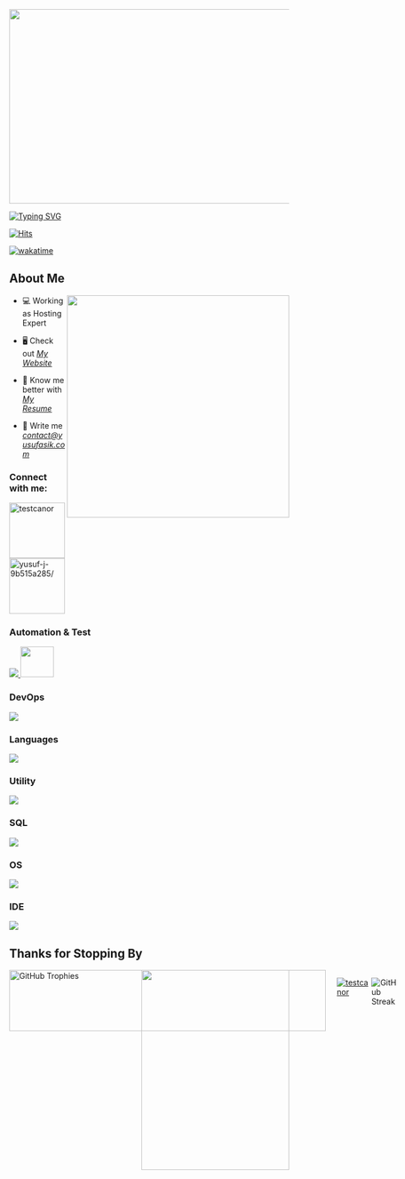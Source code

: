 <img src="https://media1.tenor.com/m/mNRBAlvGEV4AAAAd/nanami-jujutsu-kaisen.gif" width="700" height="350" >

<link rel="stylesheet" type='text/css' href="https://cdn.jsdelivr.net/gh/devicons/devicon@latest/devicon.min.css" /> 

[![Typing SVG](https://readme-typing-svg.herokuapp.com?font=Fira+Code&weight=500&size=25&duration=3500&pause=500&color=F7C907FF&width=1020&lines=%22Somewhere%2C+something+incredible+is+waiting+to+be+known.%22;-+Carl+Sagan)](https://git.io/typing-svg)

[![Hits](https://hits.seeyoufarm.com/api/count/incr/badge.svg?url=https%3A%2F%2Fgithub.com%2Fvelespitt&count_bg=%230386D4&title_bg=%23555555&icon=postwoman.svg&icon_color=%23E7E7E7&title=visits&edge_flat=false)](https://hits.seeyoufarm.com)

[![wakatime](https://wakatime.com/badge/user/f99d7866-1d07-4ef1-a2c2-8207361ca02e.svg)](https://wakatime.com/@f99d7866-1d07-4ef1-a2c2-8207361ca02e)

<h2> About Me</h2>

<img align="right" src="https://user-images.githubusercontent.com/74038190/212748830-4c709398-a386-4761-84d7-9e10b98fbe6e.gif" width="400">

- 💻 Working as Hosting Expert

- 🖥️ Check out *[My Website](https://yusufasik.com)* 

- 📄 Know me better with *[My Resume](https://cv.yusufasik.com)*

- 📧 Write me *contact@yusufasik.com*


<h3 align="left">Connect with me:</h3>
<p align="left">
<a href="https://twitter.com/bugnificent" target="blank"><img align="center" src="https://user-images.githubusercontent.com/74038190/235294011-b8074c31-9097-4a65-a594-4151b58743a8.gif" alt="testcanor" height="100" width="100" /></a>
<a href="https://linkedin.com/in/velespit/" target="blank"><img align="center" src="https://user-images.githubusercontent.com/74038190/235294012-0a55e343-37ad-4b0f-924f-c8431d9d2483.gif" alt="yusuf-j-9b515a285/" height="100" width="100" /></a>
</p>

<h3 align="left">Automation & Test</h3>
<p align="left">
  <a href="https://devicon.dev">
    <img src="https://skillicons.dev/icons?i=selenium,gherkin,jenkins,gitlab,maven,postman"/>
    <img src="https://cdn.jsdelivr.net/gh/devicons/devicon@latest/icons/playwright/playwright-original.svg" width="60" height="55" />
  </a>
</p>
 

<h3 align="left">DevOps</h3>
<p align="left">
  <a href="https://skillicons.dev">
    <img src="https://skillicons.dev/icons?i=azure,kubernetes,docker,git,vercel"/>
  </a>
</p>

<h3 align="left">Languages</h3>
<p align="left">
  <a href="https://skillicons.dev">
    <img src="https://skillicons.dev/icons?i=java,js,ts,html" />
  </a>
</p>

<h3 align="left">Utility</h3>
<p align="left">
  <a href="https://skillicons.dev">
    <img src="https://skillicons.dev/icons?i=notion,sublime,powershell"/>
  </a>
</p>

<h3 align="left">SQL</h3>
<p align="left">
  <a href="https://skillicons.dev">
    <img src="https://skillicons.dev/icons?i=mysql,postgres" />
    <!-- <img src="https://cdn.jsdelivr.net/gh/devicons/devicon@latest/icons/microsoftsqlserver/microsoftsqlserver-plain-wordmark.svg" width="55" height="50" /> -->
  </a>
</p>

<h3 align="left">OS</h3>
<p align="left">
  <a href="https://skillicons.dev">
    <img src="https://skillicons.dev/icons?i=windows,ubuntu"/>
  </a>
</p>

<h3 align="left">IDE</h3>
<p align="left">
  <a href="https://skillicons.dev">
    <img src="https://skillicons.dev/icons?i=idea,vscode,cursor"/>
  </a>
</p>

<h2>Thanks for Stopping By</h2>

<img align="right" src="https://i.giphy.com/media/v1.Y2lkPTc5MGI3NjExcm9xaGVieWZha2RqbXNkODQyZW52eGt2aTdvamtzdTIwaGVwYTc2NyZlcD12MV9pbnRlcm5hbF9naWZfYnlfaWQmY3Q9Zw/Z9BxAoCbeJKGKbjwuD/giphy.gif" width="266" height="360">

<div style="display: flex; align-items: flex-start;">
  
  <!-- GitHub Trophies Widget -->
  <div style="margin-right: 20;">
    <a href="https://github.com/bugnificent/github-trophies">
      <img src="https://github-trophies.vercel.app/?username=bugnificent&theme=onedark&title=MultiLanguage,LongTimeUser,Commits,PullRequest,Repositories" 
           alt="GitHub Trophies" 
           width="570" height="110">
    </a>
  </div>
  
<p align="left"> <a href="https://twitter.com/bugnificent" target="blank"><img src="https://img.shields.io/twitter/follow/bugnificent?logo=twitter&style=for-the-badge" alt="testcanor" /></a> </p>

  <!-- GitHub Streak Stats -->
  ![GitHub Streak](https://github-readme-streak-stats-wd48.vercel.app?user=bugnificent&theme=dark&hide_border=true)
</div>

<!--Animated Gif
<img src="https://github.com/Anmol-Baranwal/Cool-GIFs-For-GitHub/assets/74038190/0c7eb6ed-663b-4ce4-bfbd-18239a38ba1b" width="500" align ="left">
-->
 <!--START_SECTION:waka-->

<!--END_SECTION:waka-->
